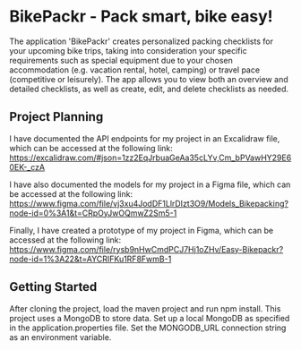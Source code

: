 # BikePackr - Pack smart, bike easy!
The application 'BikePackr' creates personalized packing checklists for your upcoming bike trips, taking into consideration your specific requirements
such as special equipment due to your chosen accommodation (e.g. vacation rental, hotel, camping) or travel pace (competitive or leisurely).
The app allows you to view both an overview and detailed checklists, as well as create, edit, and delete checklists as needed.

## Project Planning
I have documented the API endpoints for my project in an Excalidraw file, which can be accessed at the following link: https://excalidraw.com/#json=1zz2EqJrbuaGeAa35cLYv,Cm_bPVawHY29E60EK-_czA

I have also documented the models for my project in a Figma file, which can be accessed at the following link: https://www.figma.com/file/vj3xu4JodDF1LlrDIzt3O9/Models_Bikepacking?node-id=0%3A1&t=CRpOyJwOQmwZ2Sm5-1

Finally, I have created a prototype of my project in Figma, which can be accessed at the following link: https://www.figma.com/file/rysb9nHwCmdPCJ7Hj1oZHv/Easy-Bikepackr?node-id=1%3A22&t=AYCRIFKu1RF8FwmB-1

## Getting Started
After cloning the project, load the maven project and run npm install.
This project uses a MongoDB to store data. Set up a local MongoDB as specified in the application.properties file.
Set the MONGODB_URL connection string as an environment variable.
